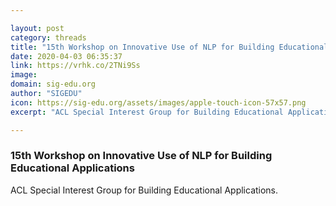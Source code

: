 ```yaml
---

layout: post
category: threads
title: "15th Workshop on Innovative Use of NLP for Building Educational Applications"
date: 2020-04-03 06:35:37
link: https://vrhk.co/2TNi9Ss
image: 
domain: sig-edu.org
author: "SIGEDU"
icon: https://sig-edu.org/assets/images/apple-touch-icon-57x57.png
excerpt: "ACL Special Interest Group for Building Educational Applications."

---
```


### 15th Workshop on Innovative Use of NLP for Building Educational Applications

ACL Special Interest Group for Building Educational Applications.